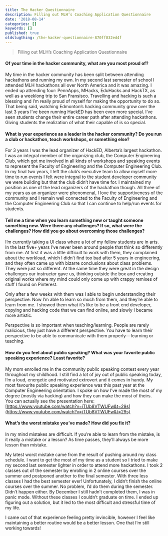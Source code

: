 ```yaml
---
title: The Hacker Questionnaire
description: Filling out MLH’s Coaching Application Questionnaire
date: '2018-08-14'
categories: []
keywords: []
published: true
oldslugthing: /the-hacker-questionnaire-870ff832ed4f
---
```


> Filling out MLH’s Coaching Application Questionnaire

#### Of your time in the hacker community, what are you most proud of?

My time in the hacker community has been split between attending hackathons and running my own. In my second last semester of school I attended MLH hackathons all over North America and it was amazing. I ended up attending four: PennApps, MHacks, EduHacks and HackTX, as well as a weeklong trip to San Fransisco. Travelling and hacking is such a blessing and I’m really proud of myself for making the opportunity to do so. That being said, watching Edmonton’s hacking community grow over the last 3 years I’ve been running HackED has been even more special. I’ve seen students change their entire career path after attending hackathons. Giving students the realization of what their capable of is so special.

#### What is your experience as a leader in the hacker community? Do you run a club or hackathon, teach workshops, or something else?

For 3 years I was the lead organizer of HackED, Alberta’s largest hackathon. I was an integral member of the organizing club, the Computer Engineering Club, which got me involved in all kinds of workshops and speaking events to represent the Faculty of Engineering and the Computer Engineering Club. In my final two years, I left the club’s executive team to allow myself more time to run events I felt were integral to the student developer community we were building but that the club didn’t have time for. I maintained my position as one of the lead organizers of the hackathon though. All three of my years as an organizer were phenomenal, I love the supportiveness of the community and I remain well connected to the Faculty of Engineering and the Computer Engineering Club so that I can continue to help/run events for students.

#### **Tell me a time when you learn something new or taught someone something new. Were there any challenges? If so, what were the challenges? How did you go about overcoming those challenges?**

I’m currently taking a UI class where a lot of my fellow students are in arts. In the last five+ years I’ve never been around people that think so differently from me. At first it was a little difficult to work with them, they complained about the workload, which I didn’t find too bad after 5 years in engineering, and they often came up with bizarre conclusions about class problems. They were just so different. At the same time they were great in the design challenges our instructor gave us, thinking outside the box and creating original works where my mind could only come up with crappy remixes of stuff I found on Pinterest.

Only after a few weeks with them was I able to begin understanding their perspective. Now I’m able to learn so much from them, and they’re able to learn from me. I showed them what it’s like to be a front end developer, copying and hacking code that we can find online, and slowly I became more artistic.

Perspective is so important when teaching/learning. People are rarely malicious, they just have a different perspective. You have to learn their perspective to be able to communicate with them properly — learning or teaching.

#### How do you feel about public speaking? What was your favorite public speaking experience? Least favorite?

My mom enrolled me in the community public speaking contest every year throughout my childhood. I still find a lot of joy out of public speaking today, I’m a loud, energetic and motivated extrovert and it comes in handy. My most favourite public speaking experience was this past year at the Computer Engineering orientation. I spoke on how I’ve made the most of my degree (mostly via hacking) and how they can make the most of theirs.   
You can actually see the presentation here: [https://www.youtube.com/watch?v=jTUb8VTWUFw&t=29s](https://www.youtube.com/watch?v=jTUb8VTWUFw&t=29s)

#### **What’s the worst mistake you’ve made? How did you fix it?**

In my mind mistakes are difficult. If you’re able to learn from the mistake, is it really a mistake or a lesson? As time passes, they’ll always be more lesson than mistake.

My latest worst mistake came from the result of pushing around my class schedule. I want to get the most of my time as a student so I tried to make my second last semester lighter in order to attend more hackathons. I took 2 classes out of the semester by enrolling in 2 online courses over the summer and postponed another to the final semester. With three less classes I had the best semester ever! Unfortunately, I didn’t finish the online courses over the summer. No problem, I’d do them during the semester. Didn’t happen either. By December I still hadn’t completed them, I was in panic mode. Without these classes I couldn’t graduate on time. I ended up figuring out a solution, but it led to the most difficult and stressful time of my life.

I came out of that experience feeling pretty invincible, however I feel like maintaining a better routine would be a better lesson. One that I’m still working towards!
